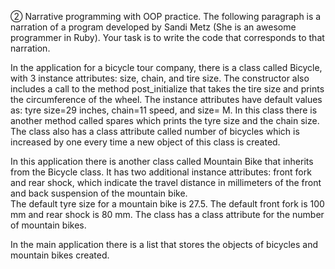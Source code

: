 ② Narrative programming with OOP practice. The following paragraph is a narration of a program developed by Sandi Metz (She is an awesome programmer in Ruby). 
Your task is to write the code that corresponds to that narration. 


In the application for a bicycle tour company, there is a class called Bicycle, with 3 instance attributes: size, chain, and tire size. 
The constructor also includes a call to the method post_initialize that takes the tire size and prints the circumference of the wheel. The instance attributes have default values as: tyre size=29 inches, chain=11 speed, and size= M. 
In this class there is another method called spares which prints the tyre size and the chain size. The class also has a class attribute called number of bicycles which is increased by one every time a new object of this class is created. 


In this application there is another class called Mountain Bike that inherits from the Bicycle class. 
It has two additional instance attributes: front fork and rear shock, which indicate the travel distance in millimeters of the front and back suspension of the mountain bike.  
The default tyre size for a mountain bike is 27.5. The default front fork is 100 mm and rear shock is 80 mm. The class has a class attribute for the number of mountain bikes.


In the main application there is a list that stores the objects of bicycles and mountain bikes created.
